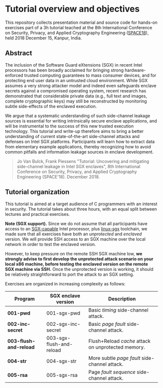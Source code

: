 # Tutorial overview and objectives

This repository collects presentation material and source code for hands-on
exercises part of a 3h tutorial teached at the 8th International Conference on
Security, Privacy, and Applied Cryptography Engineering
([SPACE18](https://space2018.cse.iitk.ac.in/)), held 2018 December 15, Kanpur,
India.

## Abstract

The inclusion of the Software Guard eXtensions (SGX) in recent Intel processors
has been broadly acclaimed for bringing strong hardware-enforced trusted
computing guarantees to mass consumer devices, and for protecting end user data
in an untrusted cloud environment.  While SGX assumes a very strong attacker
model and indeed even safeguards enclave secrets against a compromised
operating system, recent research has demonstrated that considerable private
data (e.g., full text and images, complete cryptographic keys) may still be
reconstructed by monitoring subtle side-effects of the enclaved execution.

We argue that a systematic understanding of such side-channel leakage sources
is essential for writing intrinsically secure enclave applications, and will be
instrumental to the success of this new trusted execution technology.  This
tutorial and write-up therefore aims to bring a better understanding of current
state-of-the-art side-channel attacks and defenses on Intel SGX platforms.
Participants will learn how to extract data from elementary example
applications, thereby recognizing how to avoid common pitfalls and information
leakage sources in enclave development.

> Jo Van Bulck, Frank Piessens "Tutorial: Uncovering and mitigating side-channel
> leakage in Intel SGX enclaves", 8th International Conference on Security,
> Privacy, and Applied Cryptography Engineering (SPACE'18). December 2018.

## Tutorial organization

This tutorial is aimed at a target audience of C programmers with an interest
in security. The tutorial takes about three hours, with an equal split between
lectures and practical exercises.

**Note (SGX support).** Since we do not assume that all participants have
access to an [SGX-capable](https://github.com/ayeks/SGX-hardware) Intel
processor, plus [linux-sgx](https://github.com/01org/linux-sgx) toolchain, we
made sure that all exercises have both an _unprotected_ and _enclaved_ version.
We will provide SSH access to an SGX machine over the local network in order 
to test the enclaved version.

However, to keep pressure on the remote SSH SGX machine low, **we strongly
advise to first develop the unprotected attack scenario on your local x86
machine, before testing the enclaved version on the remote SGX machine via
SSH.** Once the unprotected version is working, it should be relatively
straightforward to port the attack to an SGX setting.

Exercises are organized in increasing complexity as follows:

| Program                   | SGX enclave version      | Description                                        |
|---------------------------|--------------------------|----------------------------------------------------|
| **001-pwd**               | 001-sgx-pwd              | Basic _timing_ side-channel attack.                |
| **002-inc-secret**        | 002-sgx-inc-secret       | Basic _page fault_ side-channel attack.            |
| **003-flush-and-reload**  | 003-sgx-flush-and-reload | Flush+Reload _cache_ attack on unprotected memory. |
| **004-str**               | 004-sgx-str              | More subtle _page fault_ side-channel attack.      |
| **005-rsa**               | 005-sgx-rsa              | Page _fault sequence_ side-channel attack.         |
